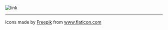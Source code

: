 ![link](https://user-images.githubusercontent.com/8418700/141274604-2a3fc681-f2e7-406f-a309-c77ece8d3cc7.png)


<hr/>
<div>Icons made by <a href="https://www.freepik.com" title="Freepik">Freepik</a> from <a href="https://www.flaticon.com/" title="Flaticon">www.flaticon.com</a></div>
